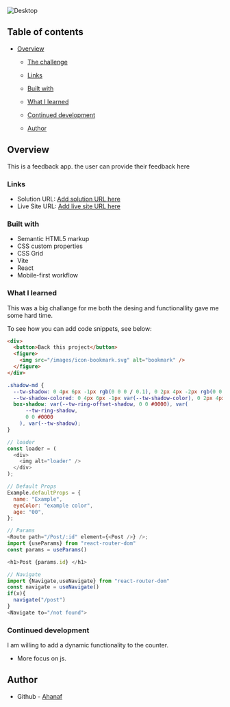 ![Desktop](/design/desktop-preview.jpg)

## Table of contents

- [Overview](#overview)

  - [The challenge](#the-challenge)
  - [Links](#links)

  - [Built with](#built-with)
  - [What I learned](#what-i-learned)
  - [Continued development](#continued-development)
  - [Author](#author)

## Overview

This is a feedback app. the user can provide their feedback here

### Links

- Solution URL: [Add solution URL here](https://github.com/AhanafVai/Mastercraft-Bamboo-Monitor)
- Live Site URL: [Add live site URL here](https://tubular-sfogliatella-6e2351.netlify.app)

### Built with

- Semantic HTML5 markup
- CSS custom properties
- CSS Grid
- Vite
- React
- Mobile-first workflow

### What I learned

This was a big challange for me both the desing and functionallity gave me some hard time.

To see how you can add code snippets, see below:

```html
<div>
  <button>Back this project</button>
  <figure>
    <img src="/images/icon-bookmark.svg" alt="bookmark" />
  </figure>
</div>
```

```css
.shadow-md {
  --tw-shadow: 0 4px 6px -1px rgb(0 0 0 / 0.1), 0 2px 4px -2px rgb(0 0 0 / 0.1);
  --tw-shadow-colored: 0 4px 6px -1px var(--tw-shadow-color), 0 2px 4px -2px var(--tw-shadow-color);
  box-shadow: var(--tw-ring-offset-shadow, 0 0 #0000), var(
      --tw-ring-shadow,
      0 0 #0000
    ), var(--tw-shadow);
}
```

```js (react)
// loader
const loader = (
  <div>
    <img alt="loader" />
  </div>
);

// Default Props
Example.defaultProps = {
  name: "Example",
  eyeColor: "example color",
  age: "00",
};

// Params
<Route path="/Post/:id" element={<Post />} />;
import {useParams} from "react-router-dom"
const params = useParams()

<h1>Post {params.id} </h1>

// Navigate
import {Navigate,useNavigate} from "react-router-dom"
const navigate = useNavigate()
if(x){
  navigate("/post")
}
<Navigate to="/not found">


```

### Continued development

I am willing to add a dynamic functionality to the counter.

- More focus on js.

## Author

- Github - [Ahanaf](https://github.com/AhanafVai)
